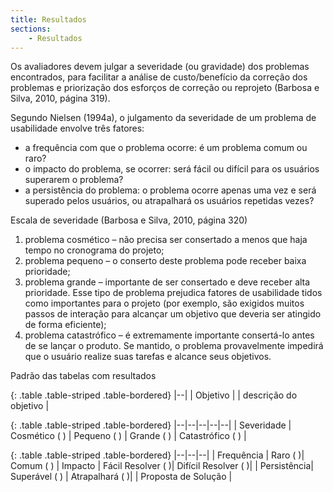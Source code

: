 ```yaml
---
title: Resultados
sections:
    - Resultados
---
```


Os avaliadores devem julgar a severidade (ou gravidade) dos problemas encontrados, para facilitar a análise de custo/benefício da correção dos problemas e priorização dos esforços de correção ou reprojeto (Barbosa e Silva, 2010, página 319). 

Segundo Nielsen (1994a), o julgamento da severidade de um problema de usabilidade envolve três fatores:

- a frequência com que o problema ocorre: é um problema comum ou raro?
- o impacto do problema, se ocorrer: será fácil ou difícil para os usuários superarem o problema?
- a persistência do problema: o problema ocorre apenas uma vez e será superado pelos usuários, ou atrapalhará os usuários repetidas vezes?

Escala de severidade (Barbosa e Silva, 2010, página 320)
1. problema cosmético – não precisa ser consertado a menos que haja tempo no
cronograma do projeto;
2. problema pequeno – o conserto deste problema pode receber baixa prioridade;
3. problema grande – importante de ser consertado e deve receber alta prioridade.
Esse tipo de problema prejudica fatores de usabilidade tidos como importantes
para o projeto (por exemplo, são exigidos muitos passos de interação
para alcançar um objetivo que deveria ser atingido de forma eficiente);
4. problema catastrófico – é extremamente importante consertá-lo antes de se
lançar o produto. Se mantido, o problema provavelmente impedirá que o
usuário realize suas tarefas e alcance seus objetivos.

Padrão das tabelas com resultados

{: .table .table-striped .table-bordered}
|--|
| Objetivo |
| descrição do objetivo |

{: .table .table-striped .table-bordered}
|--|--|--|--|--|
| Severidade | Cosmético ( ) | Pequeno ( ) | Grande ( ) | Catastrófico ( ) |

{: .table .table-striped .table-bordered}
|--|--|--|
| Frequência | Raro ( )| Comum ( )
| Impacto | Fácil Resolver ( )| Difícil Resolver ( )|
| Persistência| Superável ( ) | Atrapalhará ( )|
| Proposta de Solução |

